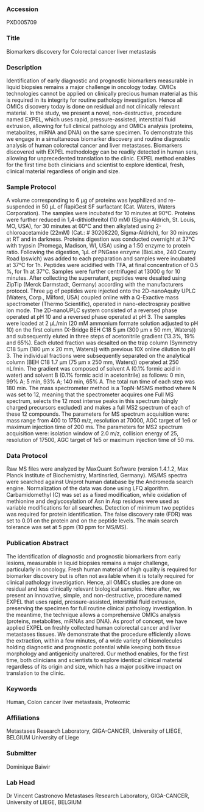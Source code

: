 ### Accession
PXD005709

### Title
Biomarkers discovery for Colorectal cancer liver metastasis

### Description
Identification of early diagnostic and prognostic biomarkers measurable in liquid biopsies remains a major challenge in oncology today.  OMICs technologies cannot be applied on clinically precious human material as this is required in its integrity for routine pathology investigation. Hence all OMICs discovery today is done on residual and not clinically relevant material. In the study, we present a novel, non-destructive, procedure named EXPEL, which uses rapid, pressure-assisted, interstitial fluid extrusion, allowing for full clinical pathology and OMICs analysis (proteins, metabolites, miRNA and DNA) on the same specimen. To demonstrate this we engage in a simultaneous biomarker discovery and routine diagnostic analysis of human colorectal cancer and liver metastases. Biomarkers discovered with EXPEL methodology can be readily detected in human sera, allowing for unprecedented translation to the clinic. EXPEL method enables for the first time both clinicians and scientist to explore identical, fresh, clinical material regardless of origin and size.

### Sample Protocol
A volume corresponding to 6 µg of proteins was lyophilized and re-suspended in 50 µL of RapiGest SF surfactant (Cat. Waters, Waters Corporation). The samples were incubated for 10 minutes at 90°C. Proteins were further reduced in 1,4-dithiothreitol (10 mM) (Sigma-Aldrich, St. Louis, MO, USA), for 30 minutes at 60°C and then alkylated using 2-chloroacetamide (22mM) (Cat.: # 30208220, Sigma-Aldrich), for 30 minutes at RT and in darkness. Proteins digestion was conducted overnight at 37°C with trypsin (Promega, Madison, WI, USA) using a 1:50 enzyme to protein ratio. Following the digestion, 1µL of PNGase enzyme (BioLabs, 240 County Road Ipswich) was added to each preparation and samples were incubated at 37°C for 1h. Peptides were acidified with TFA, at final concentration of 0.5 %, for 1h at 37°C. Samples were further centrifuged at 13000 g for 10 minutes. After collecting the supernatant, peptides were desalted using ZipTip (Merck Darmstadt, Germany) according with the manufacturers protocol. Three µg of peptides were injected onto the 2D-nanoAquity UPLC (Waters, Corp., Milford, USA) coupled online with a Q-Exactive mass spectrometer (Thermo Scientific), operated in nano-electrospray positive ion mode. The 2D-nanoUPLC system consisted of a reversed phase operated at pH 10 and a reversed phase operated at pH 3. The samples were loaded at 2 μL/min (20 mM ammonium formate solution adjusted to pH 10) on the first column (X-Bridge BEH C18 5 μm (300 μm x 50 mm, Waters)) and subsequently eluted in three steps of acetonitrile gradient (13.3%, 19% and 65%). Each eluted fraction was desalted on the trap column (Symmetry C18 5μm (180 μm x 20 mm, Waters)) with previous 10X online dilution to pH 3. The individual fractions were subsequently separated on the analytical column (BEH C18 1.7 μm (75 μm x 250 mm, Waters)) operated at 250 nL/min. The gradient was composed of solvent A (0.1% formic acid in water) and solvent B (0.1% formic acid in acetonitrile) as follows: 0 min, 99% A; 5 min, 93% A; 140 min, 65% A. The total run time of each step was 180 min. The mass spectrometer method is a TopN-MSMS method where N was set to 12, meaning that the spectrometer acquires one Full MS spectrum, selects the 12 most intense peaks in this spectrum (singly charged precursors excluded) and makes a full MS2 spectrum of each of these 12 compounds. The parameters for MS spectrum acquisition were: mass range from 400 to 1750 m/z, resolution at 70000, AGC target of 1e6 or maximum injection time of 200 ms. The parameters for MS2 spectrum acquisition were: isolation window of 2.0 m/z, collision energy of 25, resolution of 17500, AGC target of 1e5 or maximum injection time of 50 ms.

### Data Protocol
Raw MS files were analyzed by MaxQuant Software (version 1.4.1.2, Max Planck Institute of Biochemistry, Martinsried, Germany). MS/MS spectra were searched against Uniprot human database by the Andromeda search engine. Normalization of the data was done using LFQ algorithm. Carbamidomethyl (C) was set as a fixed modification, while oxidation of methionine and deglycosylation of Asn in Asp residues were used as variable modifications for all searches. Detection of minimum two peptides was required for protein identification. The false discovery rate (FDR) was set to 0.01 on the protein and on the peptide levels. The main search tolerance was set at 5 ppm (10 ppm for MS/MS).

### Publication Abstract
The identification of diagnostic and prognostic biomarkers from early lesions, measurable in liquid biopsies remains a major challenge, particularly in oncology. Fresh human material of high quality is required for biomarker discovery but is often not available when it is totally required for clinical pathology investigation. Hence, all OMICs studies are done on residual and less clinically relevant biological samples. Here after, we present an innovative, simple, and non-destructive, procedure named EXPEL that uses rapid, pressure-assisted, interstitial fluid extrusion, preserving the specimen for full routine clinical pathology investigation. In the meantime, the technique allows a comprehensive OMICs analysis (proteins, metabolites, miRNAs and DNA). As proof of concept, we have applied EXPEL on freshly collected human colorectal cancer and liver metastases tissues. We demonstrate that the procedure efficiently allows the extraction, within a few minutes, of a wide variety of biomolecules holding diagnostic and prognostic potential while keeping both tissue morphology and antigenicity unaltered. Our method enables, for the first time, both clinicians and scientists to explore identical clinical material regardless of its origin and size, which has a major positive impact on translation to the clinic.

### Keywords
Human, Colon cancer liver metastasis, Proteomic

### Affiliations
Metastases Research Laboratory, GIGA-CANCER, University of LIEGE, BELGIUM
University of Liege

### Submitter
Dominique Baiwir

### Lab Head
Dr Vincent Castronovo
Metastases Research Laboratory, GIGA-CANCER, University of LIEGE, BELGIUM


